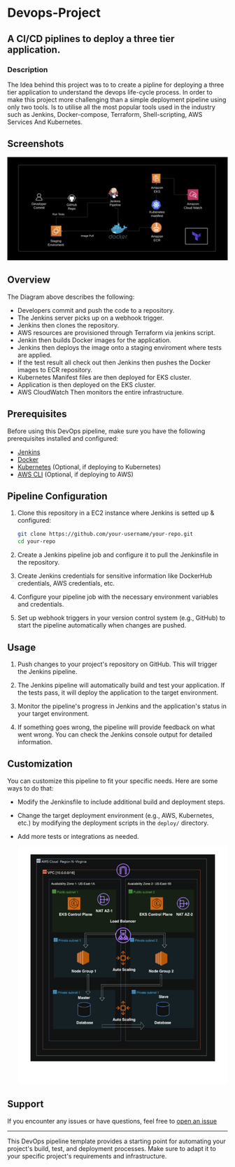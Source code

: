# Devops-Project

## A CI/CD piplines to deploy a three tier application. 

### Description 

The Idea behind this project was to to create a pipline for deploying a three tier application to understand the devops life-cycle process. In order to make this project more challenging than a simple deployment pipeline using only two tools. Is to utilise all the most popular tools used in the industry such as Jenkins, Docker-compose, Terraform, Shell-scripting, AWS Services And Kubernetes.

## Screenshots

  
![](Jenkins/Diagram-1.png) 

## Overview

The Diagram above describes the following:

* Developers commit and push the code to a repository.
* The Jenkins server picks up on a webhook trigger.
* Jenkins then clones the repository.
* AWS resources are provisioned through Terraform via jenkins script.
* Jenkin then builds Docker images for the application.
* Jenkins then deploys the image onto a staging enviroment where tests are applied.
* If the test result all check out then Jenkins then pushes the Docker images to ECR repository.
* Kubernetes Manifest files are then deployed for EKS cluster.
* Application is then deployed on the EKS cluster.
* AWS CloudWatch Then monitors the entire infrastructure. 



## Prerequisites

Before using this DevOps pipeline, make sure you have the following prerequisites installed and configured:

- [Jenkins](https://www.jenkins.io/)
- [Docker](https://www.docker.com/)
- [Kubernetes](https://kubernetes.io/) (Optional, if deploying to Kubernetes)
- [AWS CLI](https://aws.amazon.com/cli/) (Optional, if deploying to AWS)

## Pipeline Configuration

1. Clone this repository in a EC2 instance where Jenkins is setted up & configured:

    ```bash
    git clone https://github.com/your-username/your-repo.git
    cd your-repo
    ```

2. Create a Jenkins pipeline job and configure it to pull the Jenkinsfile in the repository.

3. Create Jenkins credentials for sensitive information like DockerHub credentials, AWS credentials, etc.

4. Configure your pipeline job with the necessary environment variables and credentials.

5. Set up webhook triggers in your version control system (e.g., GitHub) to start the pipeline automatically when changes are pushed.

## Usage

1. Push changes to your project's repository on GitHub. This will trigger the Jenkins pipeline.

2. The Jenkins pipeline will automatically build and test your application. If the tests pass, it will deploy the application to the target environment.

3. Monitor the pipeline's progress in Jenkins and the application's status in your target environment.

4. If something goes wrong, the pipeline will provide feedback on what went wrong. You can check the Jenkins console output for detailed information.

## Customization

You can customize this pipeline to fit your specific needs. Here are some ways to do that:

- Modify the Jenkinsfile to include additional build and deployment steps.
- Change the target deployment environment (e.g., AWS, Kubernetes, etc.) by modifying the deployment scripts in the `deploy/` directory.
- Add more tests or integrations as needed.

  ![](Jenkins/Architecture2.png)

## Support

If you encounter any issues or have questions, feel free to [open an issue](https://github.com/SamPro07/Devops-Project/issues) 

---

This DevOps pipeline template provides a starting point for automating your project's build, test, and deployment processes. Make sure to adapt it to your specific project's requirements and infrastructure.

